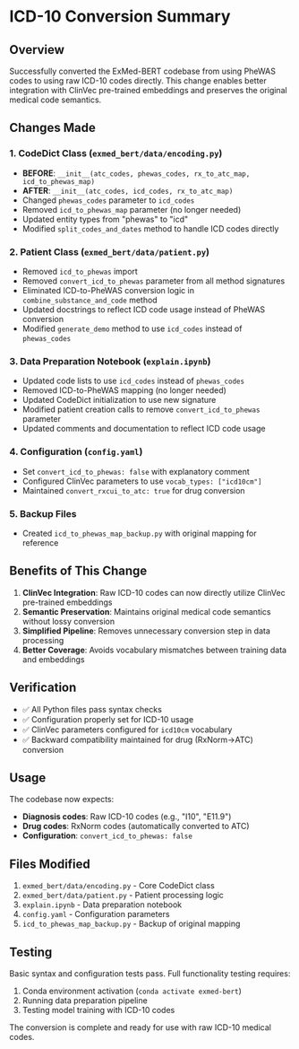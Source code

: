 # ICD-10 Conversion Summary

## Overview
Successfully converted the ExMed-BERT codebase from using PheWAS codes to using raw ICD-10 codes directly. This change enables better integration with ClinVec pre-trained embeddings and preserves the original medical code semantics.

## Changes Made

### 1. CodeDict Class (`exmed_bert/data/encoding.py`)
- **BEFORE**: `__init__(atc_codes, phewas_codes, rx_to_atc_map, icd_to_phewas_map)`
- **AFTER**: `__init__(atc_codes, icd_codes, rx_to_atc_map)`
- Changed `phewas_codes` parameter to `icd_codes`
- Removed `icd_to_phewas_map` parameter (no longer needed)
- Updated entity types from "phewas" to "icd"
- Modified `split_codes_and_dates` method to handle ICD codes directly

### 2. Patient Class (`exmed_bert/data/patient.py`)
- Removed `icd_to_phewas` import
- Removed `convert_icd_to_phewas` parameter from all method signatures
- Eliminated ICD-to-PheWAS conversion logic in `combine_substance_and_code` method
- Updated docstrings to reflect ICD code usage instead of PheWAS conversion
- Modified `generate_demo` method to use `icd_codes` instead of `phewas_codes`

### 3. Data Preparation Notebook (`explain.ipynb`)
- Updated code lists to use `icd_codes` instead of `phewas_codes`
- Removed ICD-to-PheWAS mapping (no longer needed)
- Updated CodeDict initialization to use new signature
- Modified patient creation calls to remove `convert_icd_to_phewas` parameter
- Updated comments and documentation to reflect ICD code usage

### 4. Configuration (`config.yaml`)
- Set `convert_icd_to_phewas: false` with explanatory comment
- Configured ClinVec parameters to use `vocab_types: ["icd10cm"]`
- Maintained `convert_rxcui_to_atc: true` for drug conversion

### 5. Backup Files
- Created `icd_to_phewas_map_backup.py` with original mapping for reference

## Benefits of This Change

1. **ClinVec Integration**: Raw ICD-10 codes can now directly utilize ClinVec pre-trained embeddings
2. **Semantic Preservation**: Maintains original medical code semantics without lossy conversion
3. **Simplified Pipeline**: Removes unnecessary conversion step in data processing
4. **Better Coverage**: Avoids vocabulary mismatches between training data and embeddings

## Verification

- ✅ All Python files pass syntax checks
- ✅ Configuration properly set for ICD-10 usage
- ✅ ClinVec parameters configured for `icd10cm` vocabulary
- ✅ Backward compatibility maintained for drug (RxNorm→ATC) conversion

## Usage

The codebase now expects:
- **Diagnosis codes**: Raw ICD-10 codes (e.g., "I10", "E11.9")
- **Drug codes**: RxNorm codes (automatically converted to ATC)
- **Configuration**: `convert_icd_to_phewas: false`

## Files Modified

1. `exmed_bert/data/encoding.py` - Core CodeDict class
2. `exmed_bert/data/patient.py` - Patient processing logic
3. `explain.ipynb` - Data preparation notebook
4. `config.yaml` - Configuration parameters
5. `icd_to_phewas_map_backup.py` - Backup of original mapping

## Testing

Basic syntax and configuration tests pass. Full functionality testing requires:
1. Conda environment activation (`conda activate exmed-bert`)
2. Running data preparation pipeline
3. Testing model training with ICD-10 codes

The conversion is complete and ready for use with raw ICD-10 medical codes.